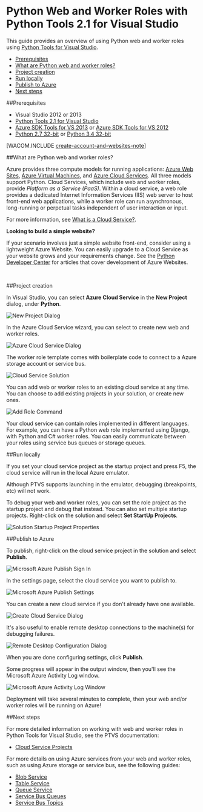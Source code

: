 <properties linkid="develop-python-cloud-services-with-ptvs" urlDisplayName="Python Web and Worker Roles with Python Tools 2.1 for Visual Studio" pageTitle="Python Web and Worker Roles with Python Tools 2.1 for Visual Studio" metaKeywords="Azure python, web role, worker role, PTVS, cloud service" description="Overview of using Python Tools for Visual Studio to create Azure cloud services including web roles and worker roles." metaCanonical="" services="" documentationCenter="Python" title="Python Web and Worker Roles with Python Tools 2.1 for Visual Studio" authors="huvalo" solutions="" manager="wpickett" editor="" />

<tags ms.service="cloud-services" ms.workload="tbd" ms.tgt_pltfrm="na" ms.devlang="python" ms.topic="article" ms.date="10/10/2014" ms.author="huvalo" />




# Python Web and Worker Roles with Python Tools 2.1 for Visual Studio

This guide provides an overview of using Python web and worker roles using [Python Tools for Visual Studio][].

+ [Prerequisites](#prerequisites)
+ [What are Python web and worker roles?](#what-are-python-web-and-worker-roles)
+ [Project creation](#project-creation)
+ [Run locally](#run-locally)
+ [Publish to Azure](#publish-to-azure)
+ [Next steps](#next-steps)

##<a name="prerequisites"></a>Prerequisites

 - Visual Studio 2012 or 2013
 - [Python Tools 2.1 for Visual Studio][]
 - [Azure SDK Tools for VS 2013][] or [Azure SDK Tools for VS 2012][]
 - [Python 2.7 32-bit][] or [Python 3.4 32-bit][]

[WACOM.INCLUDE [create-account-and-websites-note](../includes/create-account-and-websites-note.md)]

##<a name="what-are-python-web-and-worker-roles"></a>What are Python web and worker roles?

Azure provides three compute models for running applications: [Azure Web Sites][execution model-web sites], [Azure Virtual Machines][execution model-vms], and [Azure Cloud Services][execution model-cloud services]. All three models support Python. Cloud Services, which include web and worker roles, provide *Platform as a Service (PaaS)*. Within a cloud service, a web role provides a dedicated Internet Information Services (IIS) web server to host front-end web applications, while a worker role can run asynchronous, long-running or perpetual tasks independent of user interaction or input.

For more information, see [What is a Cloud Service?].

<div class="dev-callout"><strong>Looking to build a simple website?</strong>
<p>If your scenario involves just a simple website front-end, consider using a lightweight Azure Website. You can easily upgrade to a Cloud Service as your website grows and your requirements change. See the <a href="/en-us/develop/python/">Python Developer Center</a> for articles that cover development of Azure Websites.</p>
</div>
<br />


##<a name="project-creation"></a>Project creation

In Visual Studio, you can select **Azure Cloud Service** in the **New Project** dialog, under **Python**. 

![New Project Dialog](./media/cloud-services-python-ptvs/new-project-cloud-service.png)

In the Azure Cloud Service wizard, you can select to create new web and worker roles.

![Azure Cloud Service Dialog](./media/cloud-services-python-ptvs/new-service-wizard.png)

The worker role template comes with boilerplate code to connect to a Azure storage account or service bus.

![Cloud Service Solution](./media/cloud-services-python-ptvs/worker.png)

You can add web or worker roles to an existing cloud service at any time.  You can choose to add existing projects in your solution, or create new ones. 

![Add Role Command](./media/cloud-services-python-ptvs/add-new-or-existing-role.png)

Your cloud service can contain roles implemented in different languages.  For example, you can have a Python web role implemented using Django, with Python and C# worker roles.  You can easily communicate between your roles using service bus queues or storage queues.

##<a name="run-locally"></a>Run locally

If you set your cloud service project as the startup project and press F5, the cloud service will run in the local Azure emulator.

Although PTVS supports launching in the emulator, debugging (breakpoints, etc) will not work.

To debug your web and worker roles, you can set the role project as the startup project and debug that instead.  You can also set multiple startup projects.  Right-click on the solution and select **Set StartUp Projects**.

![Solution Startup Project Properties](./media/cloud-services-python-ptvs/startup.png)

##<a name="publish-to-azure"></a>Publish to Azure

To publish, right-click on the cloud service project in the solution and select **Publish**.

![Microsoft Azure Publish Sign In](./media/cloud-services-python-ptvs/publish-sign-in.png)

In the settings page, select the cloud service you want to publish to.

![Microsoft Azure Publish Settings](./media/cloud-services-python-ptvs/publish-settings.png)

You can create a new cloud service if you don't already have one available.

![Create Cloud Service Dialog](./media/cloud-services-python-ptvs/publish-create-cloud-service.png)

It's also useful to enable remote desktop connections to the machine(s) for debugging failures.

![Remote Desktop Configuration Dialog](./media/cloud-services-python-ptvs/publish-remote-desktop-configuration.png)

When you are done configuring settings, click **Publish**.

Some progress will appear in the output window, then you'll see the Microsoft Azure Activity Log window.

![Microsoft Azure Activity Log Window](./media/cloud-services-python-ptvs/publish-activity-log.png)

Deployment will take several minutes to complete, then your web and/or worker roles will be running on Azure!

##<a name="next-steps"></a>Next steps

For more detailed information on working with web and worker roles in Python Tools for Visual Studio, see the PTVS documentation:

- [Cloud Service Projects][]

For more details on using Azure services from your web and worker roles, such as using Azure storage or service bus, see the following guides:
 
- [Blob Service][]
- [Table Service][]
- [Queue Service][]
- [Service Bus Queues][]
- [Service Bus Topics][]


<!--Link references-->

[What is a Cloud Service?]: /en-us/manage/services/cloud-services/what-is-a-cloud-service/
[execution model-web sites]: /en-us/documentation/articles/fundamentals-application-models/#WebSites
[execution model-vms]: /en-us/documentation/articles/fundamentals-application-models/#VMachine
[execution model-cloud services]: /en-us/documentation/articles/fundamentals-application-models/#CloudServices
[Python Developer Center]: /en-us/develop/python/

[Blob Service]: /en-us/documentation/articles/storage-python-how-to-use-blob-storage/
[Queue Service]: /en-us/documentation/articles/storage-python-how-to-use-queue-storage/
[Table Service]: /en-us/documentation/articles/storage-python-how-to-use-table-storage/
[Service Bus Queues]: /en-us/documentation/articles/service-bus-python-how-to-use-queues/
[Service Bus Topics]: /en-us/documentation/articles/service-bus-python-how-to-use-topics-subscriptions/


<!--External Link references-->

[Python Tools for Visual Studio]: http://pytools.codeplex.com
[Python Tools for Visual Studio Documentation]: http://pytools.codeplex.com/documentation 
[Cloud Service Projects]: http://pytools.codeplex.com/wikipage?title=Features%20Cloud%20Project

[Python Tools 2.1 for Visual Studio]: http://go.microsoft.com/fwlink/?LinkId=517189
[Azure SDK Tools for VS 2013]: http://go.microsoft.com/fwlink/?LinkId=323510
[Azure SDK Tools for VS 2012]: http://go.microsoft.com/fwlink/?LinkId=323511
[Python 2.7 32-bit]: http://go.microsoft.com/fwlink/?LinkId=517190 
[Python 3.4 32-bit]: http://go.microsoft.com/fwlink/?LinkId=517191
<!--HONumber=35_1-->
